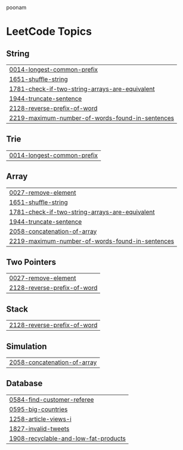 poonam

<!---LeetCode Topics Start-->
# LeetCode Topics
## String
|  |
| ------- |
| [0014-longest-common-prefix](https://github.com/darahan11416/LEETCODE/tree/master/0014-longest-common-prefix) |
| [1651-shuffle-string](https://github.com/darahan11416/LEETCODE/tree/master/1651-shuffle-string) |
| [1781-check-if-two-string-arrays-are-equivalent](https://github.com/darahan11416/LEETCODE/tree/master/1781-check-if-two-string-arrays-are-equivalent) |
| [1944-truncate-sentence](https://github.com/darahan11416/LEETCODE/tree/master/1944-truncate-sentence) |
| [2128-reverse-prefix-of-word](https://github.com/darahan11416/LEETCODE/tree/master/2128-reverse-prefix-of-word) |
| [2219-maximum-number-of-words-found-in-sentences](https://github.com/darahan11416/LEETCODE/tree/master/2219-maximum-number-of-words-found-in-sentences) |
## Trie
|  |
| ------- |
| [0014-longest-common-prefix](https://github.com/darahan11416/LEETCODE/tree/master/0014-longest-common-prefix) |
## Array
|  |
| ------- |
| [0027-remove-element](https://github.com/darahan11416/LEETCODE/tree/master/0027-remove-element) |
| [1651-shuffle-string](https://github.com/darahan11416/LEETCODE/tree/master/1651-shuffle-string) |
| [1781-check-if-two-string-arrays-are-equivalent](https://github.com/darahan11416/LEETCODE/tree/master/1781-check-if-two-string-arrays-are-equivalent) |
| [1944-truncate-sentence](https://github.com/darahan11416/LEETCODE/tree/master/1944-truncate-sentence) |
| [2058-concatenation-of-array](https://github.com/darahan11416/LEETCODE/tree/master/2058-concatenation-of-array) |
| [2219-maximum-number-of-words-found-in-sentences](https://github.com/darahan11416/LEETCODE/tree/master/2219-maximum-number-of-words-found-in-sentences) |
## Two Pointers
|  |
| ------- |
| [0027-remove-element](https://github.com/darahan11416/LEETCODE/tree/master/0027-remove-element) |
| [2128-reverse-prefix-of-word](https://github.com/darahan11416/LEETCODE/tree/master/2128-reverse-prefix-of-word) |
## Stack
|  |
| ------- |
| [2128-reverse-prefix-of-word](https://github.com/darahan11416/LEETCODE/tree/master/2128-reverse-prefix-of-word) |
## Simulation
|  |
| ------- |
| [2058-concatenation-of-array](https://github.com/darahan11416/LEETCODE/tree/master/2058-concatenation-of-array) |
## Database
|  |
| ------- |
| [0584-find-customer-referee](https://github.com/darahan11416/LEETCODE/tree/master/0584-find-customer-referee) |
| [0595-big-countries](https://github.com/darahan11416/LEETCODE/tree/master/0595-big-countries) |
| [1258-article-views-i](https://github.com/darahan11416/LEETCODE/tree/master/1258-article-views-i) |
| [1827-invalid-tweets](https://github.com/darahan11416/LEETCODE/tree/master/1827-invalid-tweets) |
| [1908-recyclable-and-low-fat-products](https://github.com/darahan11416/LEETCODE/tree/master/1908-recyclable-and-low-fat-products) |
<!---LeetCode Topics End-->
